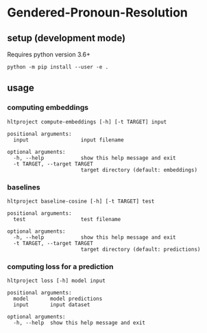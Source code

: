 # Gendered-Pronoun-Resolution

## setup (development mode)

Requires python version 3.6+

	python -m pip install --user -e .

## usage

### computing embeddings 

	hltproject compute-embeddings [-h] [-t TARGET] input

	positional arguments:
	  input                 input filename

	optional arguments:
	  -h, --help            show this help message and exit
	  -t TARGET, --target TARGET
							target directory (default: embeddings)

### baselines

	hltproject baseline-cosine [-h] [-t TARGET] test

	positional arguments:
	  test                  test filename

	optional arguments:
	  -h, --help            show this help message and exit
	  -t TARGET, --target TARGET
							target directory (default: predictions)

### computing loss for a prediction
	hltproject loss [-h] model input

	positional arguments:
	  model       model predictions
	  input       input dataset

	optional arguments:
	  -h, --help  show this help message and exit
